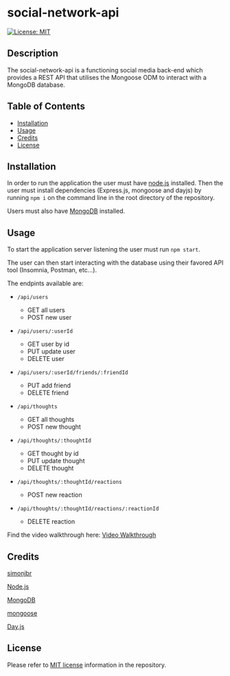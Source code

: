 # social-network-api

[![License: MIT](https://shields.io/badge/License-MIT-yellow.svg)](https://opensource.org/licenses/MIT)

## Description

The social-network-api is a functioning social media back-end which provides a REST API that utilises the Mongoose ODM to interact with a MongoDB database.

## Table of Contents

-   [Installation](#installation)
-   [Usage](#usage)
-   [Credits](#credits)
-   [License](#license)

## Installation

In order to run the application the user must have [node.js](https://nodejs.org/en/download/current) installed. Then the user must install dependencies (Express.js, mongoose and dayjs) by running `npm i` on the command line in the root directory of the repository.

Users must also have [MongoDB](https://www.mongodb.com/try/download/community) installed.

## Usage

To start the application server listening the user must run `npm start`.

The user can then start interacting with the database using their favored API tool (Insomnia, Postman, etc...).

The endpints available are:

-   `/api/users`
    -   GET all users
    -   POST new user
-   `/api/users/:userId`
    -   GET user by id
    -   PUT update user
    -   DELETE user
-   `/api/users/:userId/friends/:friendId`

    -   PUT add friend
    -   DELETE friend

-   `/api/thoughts`
    -   GET all thoughts
    -   POST new thought
-   `/api/thoughts/:thoughtId`
    -   GET thought by id
    -   PUT update thought
    -   DELETE thought
-   `/api/thoughts/:thoughtId/reactions`
    -   POST new reaction
-   `/api/thoughts/:thoughtId/reactions/:reactionId`
    -   DELETE reaction

Find the video walkthrough here:
[Video Walkthrough](https://www.loom.com/share/8805a2ebe3a74c0ea514456d705a0676?sid=d10fe810-ecec-4d4d-b792-88873434c433)

## Credits

[simonjbr](https://github.com/simonjbr)

[Node.js](https://nodejs.org/en)

[MongoDB](https://www.mongodb.com)

[mongoose](https://mongoosejs.com/)

[Day.js](https://day.js.org/)

## License

Please refer to [MIT license](./LICENSE) information in the repository.
